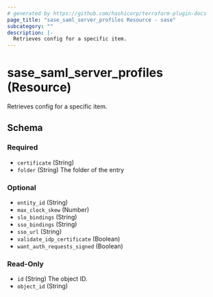 ```yaml
---
# generated by https://github.com/hashicorp/terraform-plugin-docs
page_title: "sase_saml_server_profiles Resource - sase"
subcategory: ""
description: |-
  Retrieves config for a specific item.
---
```


# sase_saml_server_profiles (Resource)

Retrieves config for a specific item.



<!-- schema generated by tfplugindocs -->
## Schema

### Required

- `certificate` (String)
- `folder` (String) The folder of the entry

### Optional

- `entity_id` (String)
- `max_clock_skew` (Number)
- `slo_bindings` (String)
- `sso_bindings` (String)
- `sso_url` (String)
- `validate_idp_certificate` (Boolean)
- `want_auth_requests_signed` (Boolean)

### Read-Only

- `id` (String) The object ID.
- `object_id` (String)


